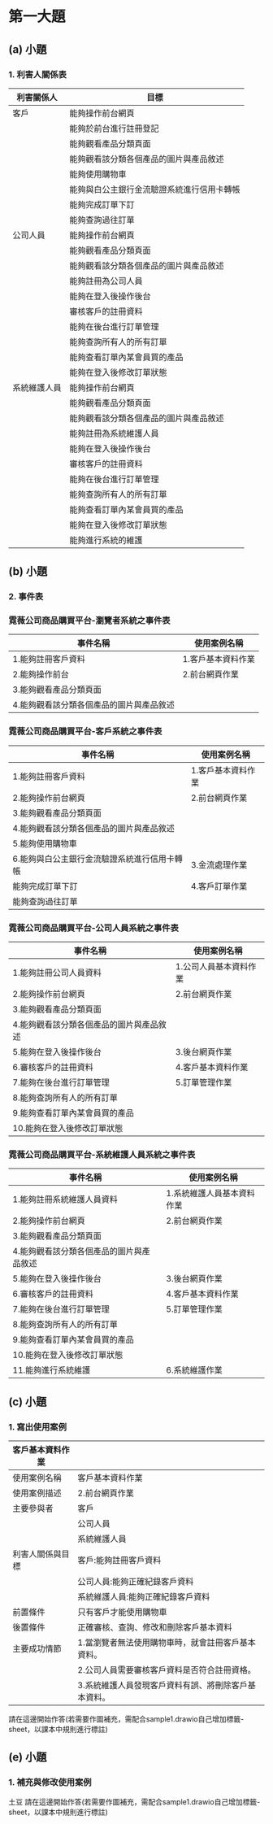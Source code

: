 # 第一大題 
## (a) 小題
### 1. 利害人關係表
|利害關係人|目標|
|-------|-----------|
|客戶|能夠操作前台網頁|
||能夠於前台進行註冊登記|
||能夠觀看產品分類頁面|
||能夠觀看該分類各個產品的圖片與產品敘述|
||能夠使用購物車|
||能夠與白公主銀行金流驗證系統進行信用卡轉帳|
||能夠完成訂單下訂|
||能夠查詢過往訂單|
|公司人員|能夠操作前台網頁|
||能夠觀看產品分類頁面|
||能夠觀看該分類各個產品的圖片與產品敘述|
||能夠註冊為公司人員|
||能夠在登入後操作後台|
||審核客戶的註冊資料|
||能夠在後台進行訂單管理|
||能夠查詢所有人的所有訂單|
||能夠查看訂單內某會員買的產品|
||能夠在登入後修改訂單狀態|
|系統維護人員|能夠操作前台網頁|
||能夠觀看產品分類頁面|
||能夠觀看該分類各個產品的圖片與產品敘述|
||能夠註冊為系統維護人員|
||能夠在登入後操作後台|
||審核客戶的註冊資料|
||能夠在後台進行訂單管理|
||能夠查詢所有人的所有訂單|
||能夠查看訂單內某會員買的產品|
||能夠在登入後修改訂單狀態|
||能夠進行系統的維護|

## (b) 小題
### 2. 事件表
### 霓薇公司商品購買平台-瀏覽者系統之事件表
|事件名稱|使用案例名稱|
|-------|-----------|
|1.能夠註冊客戶資料|1.客戶基本資料作業|
|2.能夠操作前台|2.前台網頁作業|
|3.能夠觀看產品分類頁面||
|4.能夠觀看該分類各個產品的圖片與產品敘述||

### 霓薇公司商品購買平台-客戶系統之事件表
|事件名稱|使用案例名稱|
|-------|-----------|
|1.能夠註冊客戶資料|1.客戶基本資料作業|
|2.能夠操作前台網頁|2.前台網頁作業|
|3.能夠觀看產品分類頁面||
|4.能夠觀看該分類各個產品的圖片與產品敘述||
|5.能夠使用購物車||
|6.能夠與白公主銀行金流驗證系統進行信用卡轉帳|3.金流處理作業|
|能夠完成訂單下訂|4.客戶訂單作業|
|能夠查詢過往訂單||

### 霓薇公司商品購買平台-公司人員系統之事件表
|事件名稱|使用案例名稱|
|-------|-----------|
|1.能夠註冊公司人員資料|1.公司人員基本資料作業|
|2.能夠操作前台網頁|2.前台網頁作業|
|3.能夠觀看產品分類頁面||
|4.能夠觀看該分類各個產品的圖片與產品敘述||
|5.能夠在登入後操作後台|3.後台網頁作業|
|6.審核客戶的註冊資料|4.客戶基本資料作業|
|7.能夠在後台進行訂單管理|5.訂單管理作業|
|8.能夠查詢所有人的所有訂單||
|9.能夠查看訂單內某會員買的產品||
|10.能夠在登入後修改訂單狀態||

### 霓薇公司商品購買平台-系統維護人員系統之事件表
|事件名稱|使用案例名稱|
|-------|-----------|
|1.能夠註冊系統維護人員資料|1.系統維護人員基本資料作業|
|2.能夠操作前台網頁|2.前台網頁作業|
|3.能夠觀看產品分類頁面||
|4.能夠觀看該分類各個產品的圖片與產品敘述||
|5.能夠在登入後操作後台|3.後台網頁作業|
|6.審核客戶的註冊資料|4.客戶基本資料作業|
|7.能夠在後台進行訂單管理|5.訂單管理作業|
|8.能夠查詢所有人的所有訂單||
|9.能夠查看訂單內某會員買的產品||
|10.能夠在登入後修改訂單狀態||
|11.能夠進行系統維護|6.系統維護作業|

## (c) 小題
### 1. 寫出使用案例
|客戶基本資料作業||
|-------|-----------|
|使用案例名稱|客戶基本資料作業|
|使用案例描述|2.前台網頁作業|
|主要參與者|客戶|
||公司人員|
||系統維護人員|
|利害人關係與目標|客戶:能夠註冊客戶資料|
||公司人員:能夠正確紀錄客戶資料|
||系統維護人員:能夠正確紀錄客戶資料|
|前置條件|只有客戶才能使用購物車|
|後置條件|正確審核、查詢、修改和刪除客戶基本資料|
|主要成功情節|1.當瀏覽者無法使用購物車時，就會註冊客戶基本資料。|
||2.公司人員需要審核客戶資料是否符合註冊資格。|
||3.系統維護人員發現客戶資料有誤、將刪除客戶基本資料。|

請在這邊開始作答(若需要作圖補充，需配合sample1.drawio自己增加標籤-sheet，以課本中規則進行標註)


## (e) 小題
### 1. 補充與修改使用案例
土豆
請在這邊開始作答(若需要作圖補充，需配合sample1.drawio自己增加標籤-sheet，以課本中規則進行標註)